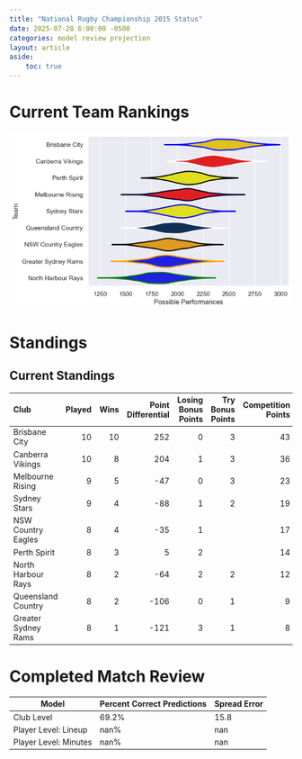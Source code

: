 ```yaml
---  
title: "National Rugby Championship 2015 Status"  
date: 2025-07-28 6:00:00 -0500  
categories: model review projection  
layout: article  
aside:  
    toc: true  
---
```

# Current Team Rankings


![Club Rankings](plots/rankings_National_Rugby_Championship_2015.png)
# Standings

## Current Standings


| Club                |   Played |   Wins |   Point Differential |   Losing Bonus Points |   Try Bonus Points |   Competition Points |
|:--------------------|---------:|-------:|---------------------:|----------------------:|-------------------:|---------------------:|
| Brisbane City       |       10 |     10 |                  252 |                     0 |                  3 |                   43 |
| Canberra Vikings    |       10 |      8 |                  204 |                     1 |                  3 |                   36 |
| Melbourne Rising    |        9 |      5 |                  -47 |                     0 |                  3 |                   23 |
| Sydney Stars        |        9 |      4 |                  -88 |                     1 |                  2 |                   19 |
| NSW Country Eagles  |        8 |      4 |                  -35 |                     1 |                    |                   17 |
| Perth Spirit        |        8 |      3 |                    5 |                     2 |                    |                   14 |
| North Harbour Rays  |        8 |      2 |                  -64 |                     2 |                  2 |                   12 |
| Queensland Country  |        8 |      2 |                 -106 |                     0 |                  1 |                    9 |
| Greater Sydney Rams |        8 |      1 |                 -121 |                     3 |                  1 |                    8 |



# Completed Match Review


| Model | Percent Correct Predictions | Spread Error |
| ------ | ------ | ------ |
| Club Level | 69.2% | 15.8 |
| Player Level: Lineup | nan% | nan |
| Player Level: Minutes | nan% | nan |

